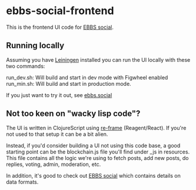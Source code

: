 # ebbs-social-frontend

This is the frontend UI code for [EBBS social](https://github.com/cfelde/ebbs-social).

## Running locally

Assuming you have [Leiningen](https://leiningen.org/) installed you can run the UI locally with these two commands:

run_dev.sh: Will build and start in dev mode with Figwheel enabled
run_min.sh: Will build and start in production mode.

If you just want to try it out, see [ebbs.social](https://ebbs.social)

## Not too keen on "wacky lisp code"?

The UI is written in ClojureScript using [re-frame](https://github.com/Day8/re-frame) (Reagent/React).
If you're not used to that setup it can be a bit alien.

Instead, if you'd consider building a UI not using this code base, a good starting point can be the blockchain.js file you'll find under _js in resources.
This file contains all the logic we're using to fetch posts, add new posts, do replies, voting, admin, moderation, etc.

In addition, it's good to check out [EBBS social](https://github.com/cfelde/ebbs-social) which contains details on data formats.
